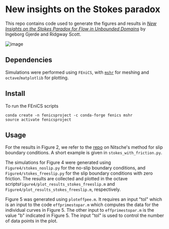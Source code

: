 # New insights on the Stokes paradox 

This repo contains code used to generate the figures and results in [*New Insights on the Stokes Paradox for Flow in Unbounded Domains*]([https://arxiv.org/pdf/2301.00039.pdf](https://trebuchet.public.springernature.app/get_content/779d0e10-e068-464d-8230-0e72eadc58c4?utm_source=rct_congratemailt&utm_medium=email&utm_campaign=nonoa_20240106&utm_content=10.1140/epjp/s13360-023-04804-6)) by Ingeborg Gjerde and Ridgway Scott.

![image](https://github.com/IngeborgGjerde/stokes-paradox/assets/12695403/b89c0668-60be-4bc1-b92e-4f1daa179b0d)


## Dependencies

Simulations were performed using `FEniCS`, with [`mshr`](https://bitbucket.org/fenics-project/mshr/) for meshing and `octave`/`matplotlib` for plotting.

## Install

To run the FEniCS scripts 
```
conda create -n fenicsproject -c conda-forge fenics mshr
source activate fenicsproject
```

## Usage

For the results in Figure 2, we refer to the [repo](https://github.com/IngeborgGjerde/nitsche-method-for-navier-stokes-with-slip) on Nitsche's method for slip boundary conditions. A short example is given in `stokes_with_friction.py`. 


The simulations for Figure 4 were generated using `Figure4/stokes_noslip.py` for the no-slip boundary conditions,
and `Figure4/stokes_freeslip.py` for the slip boundary conditions with zero friction. The results are collected and plotted in the octave scripts`Figure4/plot_results_stokes_freeslip.m` and `Figure4/plot_results_stokes_freeslip.m`, respectively.

Figure 5 was generated using `ploteffpee.m`. It requires an input "tol" which is an input to the code `effprimestopar.m` which computes the data for the individual curves in Figure 5. 
The other input to `effprimestopar.m` is the value "b" indicated in Figure 5. The input "tol" is used to control the number of data points in the plot.
